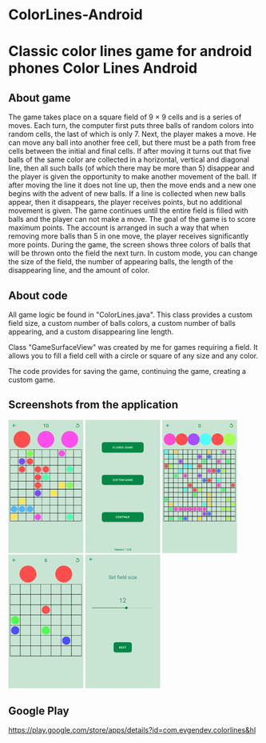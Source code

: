 # ColorLines-Android
Сlassic color lines game for android phones
Color Lines Android
========================
About game
-------------------------
The game takes place on a square field of 9 × 9 cells and is a series of moves. 
Each turn, the computer first puts three balls of random colors into random cells, the last of which is only 7. 
Next, the player makes a move. He can move any ball into another free cell, 
but there must be a path from free cells between the initial and final cells. 
If after moving it turns out that five balls of the same color are collected in a horizontal, 
vertical and diagonal line, then all such balls (of which there may be more than 5) disappear and 
the player is given the opportunity to make another movement of the ball. 
If after moving the line it does not line up, then the move ends and a new one begins with the advent of new balls. 
If a line is collected when new balls appear, then it disappears, the player receives points, but no additional movement is given. 
The game continues until the entire field is filled with balls and the player can not make a move.
The goal of the game is to score maximum points. 
The account is arranged in such a way that when removing more balls than 5 in one move, the player receives significantly more points. 
During the game, the screen shows three colors of balls that will be thrown onto the field the next turn.
In custom mode, you can change the size of the field, 
the number of appearing balls, the length of the disappearing line, and the amount of color.

About code
-------------------------
All game logic be found in "ColorLines.java". This class provides a custom field size, a custom number of balls colors, 
a custom number of balls appearing, and a custom disappearing line length.

Class "GameSurfaceView" was created by me for games requiring a field. 
It allows you to fill a field cell with a circle or square of any size and any color.

The code provides for saving the game, continuing the game, creating a custom game.

Screenshots from the application
-------------------------
<img src="https://github.com/Evgeny268/ColorLines-Android/blob/master/example_screen/Screenshot_2019-11-02-23-42-44-372_com.evgendev.colorlines.png" width="150">
<img src="https://github.com/Evgeny268/ColorLines-Android/blob/master/example_screen/Screenshot_2019-11-02-23-47-02-262_com.evgendev.colorlines.png" width="150">
<img src="https://github.com/Evgeny268/ColorLines-Android/blob/master/example_screen/Screenshot_2019-11-02-23-49-07-606_com.evgendev.colorlines.png" width="150">
<img src="https://github.com/Evgeny268/ColorLines-Android/blob/master/example_screen/Screenshot_2019-11-02-23-49-44-347_com.evgendev.colorlines.png" width="150">
<img src="https://github.com/Evgeny268/ColorLines-Android/blob/master/example_screen/Screenshot_2019-11-02-23-50-13-159_com.evgendev.colorlines.png" width="150">

Google Play
-------------------------
https://play.google.com/store/apps/details?id=com.evgendev.colorlines&hl
